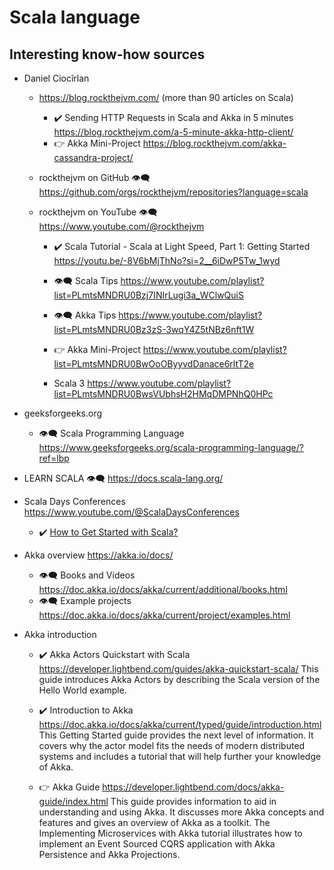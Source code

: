 # Scala language 

## Interesting know-how sources

* Daniel Ciocîrlan
  * https://blog.rockthejvm.com/ (more than 90 articles on Scala)
    * :heavy_check_mark: Sending HTTP Requests in Scala and Akka in 5 minutes https://blog.rockthejvm.com/a-5-minute-akka-http-client/
    * :point_right: Akka Mini-Project https://blog.rockthejvm.com/akka-cassandra-project/
      
  * rockthejvm on GitHub :eye_speech_bubble: https://github.com/orgs/rockthejvm/repositories?language=scala
    
  * rockthejvm on YouTube :eye_speech_bubble: https://www.youtube.com/@rockthejvm
    * :heavy_check_mark: Scala Tutorial - Scala at Light Speed, Part 1: Getting Started https://youtu.be/-8V6bMjThNo?si=2__6iDwP5Tw_1wyd
    * :eye_speech_bubble: Scala Tips https://www.youtube.com/playlist?list=PLmtsMNDRU0Bzj7INIrLugi3a_WClwQuiS
    * :eye_speech_bubble: Akka Tips https://www.youtube.com/playlist?list=PLmtsMNDRU0Bz3zS-3wqY4Z5tNBz6nft1W
    * :point_right: Akka Mini-Project https://www.youtube.com/playlist?list=PLmtsMNDRU0BwOoOByyvdDanace6rltT2e
    
    * Scala 3 https://www.youtube.com/playlist?list=PLmtsMNDRU0BwsVUbhsH2HMqDMPNhQ0HPc

* geeksforgeeks.org
  * :eye_speech_bubble: Scala Programming Language  https://www.geeksforgeeks.org/scala-programming-language/?ref=lbp

* LEARN SCALA :eye_speech_bubble: https://docs.scala-lang.org/

* Scala Days Conferences  https://www.youtube.com/@ScalaDaysConferences
  * :heavy_check_mark: [How to Get Started with Scala?](https://youtu.be/rXalh8dhPZc?si=4BprObHojVcCbXYY)

* Akka overview   https://akka.io/docs/
  * :eye_speech_bubble: Books and Videos https://doc.akka.io/docs/akka/current/additional/books.html
  * :eye_speech_bubble: Example projects https://doc.akka.io/docs/akka/current/project/examples.html

* Akka introduction
  * :heavy_check_mark: Akka Actors Quickstart with Scala https://developer.lightbend.com/guides/akka-quickstart-scala/
  This guide introduces Akka Actors by describing the Scala version of the Hello World example.
    
  * :heavy_check_mark: Introduction to Akka https://doc.akka.io/docs/akka/current/typed/guide/introduction.html
  This Getting Started guide provides the next level of information. It covers why the actor model fits the needs of modern distributed systems and includes a tutorial that will help further your knowledge of Akka.
  
  * :point_right: Akka Guide  https://developer.lightbend.com/docs/akka-guide/index.html
  This guide provides information to aid in understanding and using Akka.
  It discusses more Akka concepts and features and gives an overview of Akka as a toolkit.
  The Implementing Microservices with Akka tutorial illustrates how to implement an Event Sourced CQRS application with Akka Persistence and Akka Projections.
